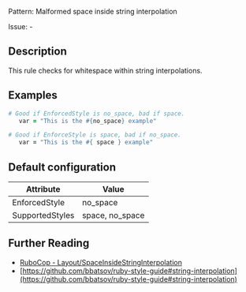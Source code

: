 Pattern: Malformed space inside string interpolation

Issue: -

## Description

This rule checks for whitespace within string interpolations.

## Examples

```ruby
# Good if EnforcedStyle is no_space, bad if space.
   var = "This is the #{no_space} example"

# Good if EnforceStyle is space, bad if no_space.
   var = "This is the #{ space } example"
```

## Default configuration

Attribute | Value
--- | ---
EnforcedStyle | no_space
SupportedStyles | space, no_space

## Further Reading

* [RuboCop - Layout/SpaceInsideStringInterpolation](https://rubocop.readthedocs.io/en/latest/cops_layout/#layoutspaceinsidestringinterpolation)
* [https://github.com/bbatsov/ruby-style-guide#string-interpolation](https://github.com/bbatsov/ruby-style-guide#string-interpolation)
